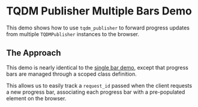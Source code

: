 # TQDM Publisher Multiple Bars Demo
This demo shows how to use `tqdm_publisher` to forward progress updates from multiple `TQDMPublisher` instances to the browser.

## The Approach
This demo is nearly identical to the [single bar demo](../_single_bar/README.md), except that progress bars are managed through a scoped class definition.

This allows us to easily track a `request_id` passed when the client requests a new progress bar, associating each progress bar with a pre-populated element on the browser.
